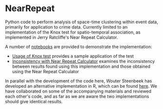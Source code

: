 # NearRepeat

Python code to perform analysis of space-time clustering within event data, primarily for application to crime data. Currently limited to an implementation of the Knox test for spatio-temporal association, as implemented in Jerry Ratcliffe's Near Repeat Calculator.

A number of [notebooks](notebooks) are provided to demonstrate the implementation:

- [Usage of Knox test](notebooks) provides a sample application of the test
- [Inconsistency with Near Repeat Calculator](notebooks) examines the inconsistency between results found using this implementation and those obtained using the Near Repeat Calculator

In parallel with the development of the code here, Wouter Steenbeek has developed an alternative implementation in R, which can be found [here](https://github.com/wsteenbeek/NearRepeat). We have collaborated on some of the accompanying materials and reviewed each other's code, and as far as we are aware the two implementations should give identical results.